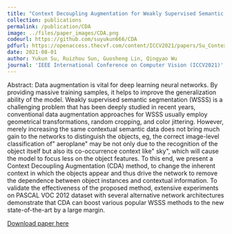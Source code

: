 ```yaml
---
title: "Context Decoupling Augmentation for Weakly Supervised Semantic Segmentation"
collection: publications
permalink: /publication/CDA
image: ../files/paper_images/CDA.png
codeurl: https://github.com/suyukun666/CDA
pdfurl: https://openaccess.thecvf.com/content/ICCV2021/papers/Su_Context_Decoupling_Augmentation_for_Weakly_Supervised_Semantic_Segmentation_ICCV_2021_paper.pdf
date: 2021-08-01
author: Yukun Su, Ruizhou Sun, Guosheng Lin, Qingyao Wu
journal: 'IEEE International Conference on Computer Vision (ICCV2021)'
---
```


Abstract: Data augmentation is vital for deep learning neural networks. By providing massive training samples, it helps to improve the generalization ability of the model. Weakly supervised semantic segmentation (WSSS) is a challenging problem that has been deeply studied in recent years, conventional data augmentation approaches for WSSS usually employ geometrical transformations, random cropping, and color jittering. However, merely increasing the same contextual semantic data does not bring much gain to the networks to distinguish the objects, eg, the correct image-level classification of" aeroplane" may be not only due to the recognition of the object itself but also its co-occurrence context like" sky", which will cause the model to focus less on the object features. To this end, we present a Context Decoupling Augmentation (CDA) method, to change the inherent context in which the objects appear and thus drive the network to remove the dependence between object instances and contextual information. To validate the effectiveness of the proposed method, extensive experiments on PASCAL VOC 2012 dataset with several alternative network architectures demonstrate that CDA can boost various popular WSSS methods to the new state-of-the-art by a large margin.

[Download paper here](https://openaccess.thecvf.com/content/ICCV2021/papers/Su_Context_Decoupling_Augmentation_for_Weakly_Supervised_Semantic_Segmentation_ICCV_2021_paper.pdf)

